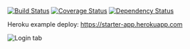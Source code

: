[![Build Status](https://travis-ci.org/joscas/base_app.png)](https://travis-ci.org/joscas/base_app)
[![Coverage Status](https://coveralls.io/repos/joscas/base_app/badge.png?branch=master)](https://coveralls.io/r/joscas/base_app)
[![Dependency Status](https://gemnasium.com/joscas/base_app.png)](https://gemnasium.com/joscas/base_app)

Heroku example deploy: <a href="https://starter-app.herokuapp.com" target="_blank">https://starter-app.herokuapp.com</a>

![Login tab](http://joscas.github.com/base_app/starter_app_sign_in.png)